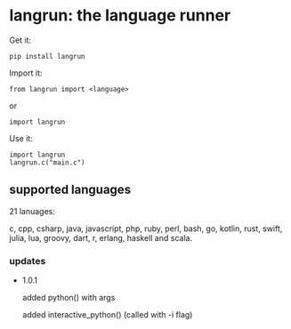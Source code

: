 # langrun: the language runner
Get it:

`pip install langrun`

Import it:

`
from langrun import <language>
`

or

`
import langrun
`

Use it:

```
import langrun
langrun.c("main.c")
```
## supported languages

21 lanuages:

c, cpp, csharp, java, javascript, php, ruby, perl, bash, go, kotlin, rust, swift, julia, lua, groovy, dart, r, erlang, haskell and scala.


### updates

- 1.0.1
  
  added python() with args

  added interactive_python() (called with -i flag)